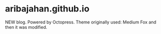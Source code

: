 aribajahan.github.io
====================

NEW blog. Powered by Octopress. Theme originally used: Medium Fox and then it was modified. 

